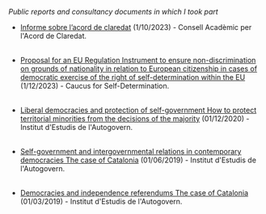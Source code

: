 *Public reports and consultancy documents in which I took part*

* [Informe sobre l’acord de claredat](https://acordclaredat.cat/wp-content/uploads/2023/10/Informe_Acorddeclaredat.pdf) (1/10/2023) - Consell Acadèmic per l'Acord de Claredat.<br/><br/> 

* [Proposal for an EU Regulation Instrument to ensure non-discrimination on grounds of nationality in relation to European citizenship in cases of democratic exercise of the right of self-determination within the EU](https://msanjaume.netlify.app/uploads/selfdetermination-caucus.pdf) (1/12/2023) - Caucus for Self-Determination.<br/><br/>

* [Liberal democracies and protection of self-government How to protect territorial minorities from the decisions of the majority](https://presidencia.gencat.cat/web/.content/ambits_actuacio/desenvolupament_autogovern/iea/publicacions/14_IEA-Informes/informes_arxius-i-vincles/IEA-Informe-2-2020-acc.pdf) (01/12/2020) - Institut d'Estudis de l'Autogovern.<br/><br/>

* [Self-government and  intergovernmental relations  in contemporary democracies The case of Catalonia](https://presidencia.gencat.cat/web/.content/ambits_actuacio/desenvolupament_autogovern/iea/publicacions/14_IEA-Informes/informes_arxius-i-vincles/2019-report-2.pdf) (01/06/2019) - Institut d'Estudis de l'Autogovern.<br/><br/>

* [Democracies and independence referendums The case of Catalonia](https://presidencia.gencat.cat/web/.content/ambits_actuacio/desenvolupament_autogovern/iea/publicacions/14_IEA-Informes/informes_arxius-i-vincles/2019_IEAReport_1.pdf) (01/03/2019) - Institut d'Estudis de l'Autogovern.<br/><br/>
